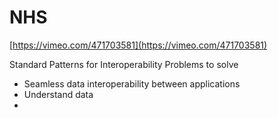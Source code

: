 # NHS

[https://vimeo.com/471703581](https://vimeo.com/471703581)

Standard Patterns for Interoperability
Problems to solve

* Seamless data interoperability between applications
* Understand data
*
